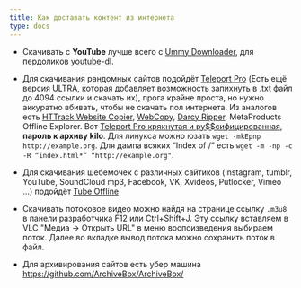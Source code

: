 ```yaml
---
title: Как доставать контент из интернета
type: docs
---
```


+ Скачивать c **YouTube** лучше всего с [Ummy Downloader](https://videodownloader.ummy.net/ru/), для пердоликов [youtube-dl](https://rg3.github.io/youtube-dl/).

+ Для скачивания рандомных сайтов подойдёт [Teleport Pro](https://www.softportal.com/software-53-teleport-pro.html) (Есть ещё версия ULTRA, которая добавляет возможность запихнуть в .txt файл до 4094 ссылки и скачать их), прога крайне проста, но нужно аккуратно вбивать, чтобы не скачать пол интернета. Из аналогов есть [HTTrack Website Copier](https://www.httrack.com/page/2/), [WebCopy](https://www.cyotek.com/cyotek-webcopy/downloads), [Darcy Ripper](https://darcyripper.com/features/downloads/), MetaProducts Offline Explorer. Вот [Teleport Pro крякнутая и ру$$сифицированная](https://kilosofta.com/files/844), **пароль к архиву kilo**. Для линукса можно юзать `wget -mkEpnp http://example.org`. Для дампа всяких “Index of /” есть `wget -m -np -c -R “index.html*” “http://example.org"`. 

+ Для скачивания шебемочек с различных сайтиков (Instagram, tumblr, YouTube, SoundCloud mp3, Facebook, VK, Xvideos, Putlocker, Vimeo ...) подойдёт [Tube Offline](https://www.tubeoffline.com/)

+ Скачивать потоковое видео можно найдя на странице ссылку `.m3u8` в панели разработчика F12 или Ctrl+Shift+J. Эту ссылку вставляем в VLC "Медиa -> Открыть URL" в меню воспоизведения выбираем поток.
Далее во вкладке вывод потока можно сохранить поток в файл.  

+ Для архивирования сайтов есть убер машина https://github.com/ArchiveBox/ArchiveBox/  
